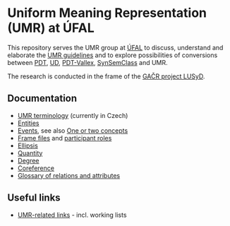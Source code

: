 # Uniform Meaning Representation (UMR) at ÚFAL

This repository serves the UMR group at [ÚFAL](https://ufal.mff.cuni.cz/) to
discuss, understand and elaborate the [UMR
guidelines](https://github.com/umr4nlp/umr-guidelines/blob/master/guidelines.md)
and to explore possibilities of conversions between
[PDT](https://ufal.mff.cuni.cz/prague-dependency-treebank),
[UD](https://universaldependencies.org/),
[PDT-Vallex](https://ufal.mff.cuni.cz/pdt-vallex-valency-lexicon-linked-czech-corpora),
[SynSemClass](https://ufal.mff.cuni.cz/synsemclass) and UMR.

The research is conducted in the frame of the [GAČR project
LUSyD](https://ufal.mff.cuni.cz/grants/lusyd).

## Documentation

* [UMR terminology](doc/terminologie.md) (currently in Czech)
* [Entities](doc/entities.md)
* [Events](doc/eventive-concepts.md), see also [One or two concepts](doc/one-or-two-concepts_modal-phase-verbs.md)
* [Frame files](doc/frames.md) and [participant roles](doc/roles.md)
* [Ellipsis](doc/ellipsis.md)
* [Quantity](doc/quantity.md)
* [Degree](doc/degree.md)
* [Coreference](doc/coreference.md)
* [Glossary of relations and attributes](doc/relations-attributes.md)

## Useful links
* [UMR-related links](https://github.com/ufal/UMR/blob/main/doc/UMR-related-links.md) - incl. working lists
